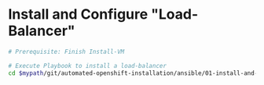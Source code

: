 # Install and Configure "Load-Balancer"

```bash
# Prerequisite: Finish Install-VM

# Execute Playbook to install a load-balancer
cd $mypath/git/automated-openshift-installation/ansible/01-install-and-configure-load-balancer-vm/ && ansible-playbook 01-playbook-install-load-balancer-vm.yaml -e "cpu=2 ram=4096 hostname=ocp-lb ip=10.0.249.111"
```

